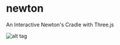 # newton
An Interactive Newton's Cradle with Three.js

![alt tag](https://raw.github.com/ianvaughnkoeppe/newton/images/screenshot.png)
